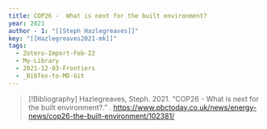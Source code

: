 ```yaml
---
title: COP26 -  What is next for the built environment?
year: 2021
author - 1: "[[Steph Hazlegreaves]]"
key: "[[Hazlegreaves2021-mk]]"
tags:
  - Zotero-Import-Feb-22
  - My-Library
  - 2021-12-03-Frontiers
  - _BibTex-to-MD-Git
---
```


> [!Bibliography]
> Hazlegreaves, Steph. 2021. “COP26 -  What is next for the built environment?.” . https://www.pbctoday.co.uk/news/energy-news/cop26-the-built-environment/102381/